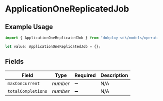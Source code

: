 # ApplicationOneReplicatedJob

## Example Usage

```typescript
import { ApplicationOneReplicatedJob } from "dokploy-sdk/models/operations";

let value: ApplicationOneReplicatedJob = {};
```

## Fields

| Field              | Type               | Required           | Description        |
| ------------------ | ------------------ | ------------------ | ------------------ |
| `maxConcurrent`    | *number*           | :heavy_minus_sign: | N/A                |
| `totalCompletions` | *number*           | :heavy_minus_sign: | N/A                |